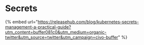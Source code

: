 # Secrets

{% embed url="https://releasehub.com/blog/kubernetes-secrets-management-a-practical-guide?utm_content=buffer081c0&utm_medium=organic-twitter&utm_source=twitter&utm_campaign=civo-buffer" %}
